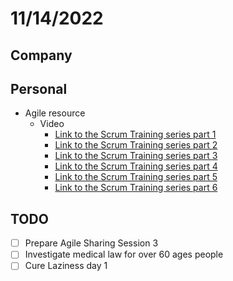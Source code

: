 # 11/14/2022

## Company

## Personal

- Agile resource
  - Video
    - [Link to the Scrum Training series part 1](https://www.youtube.com/watch?v=D8vT7G0WATM&list=PLMiSdzaUwG6JCMq2jmkqChwX3XTXdxx6w&index=9)
    - [Link to the Scrum Training series part 2](https://www.youtube.com/watch?v=b_WeHcZcx1w&list=PLMiSdzaUwG6JCMq2jmkqChwX3XTXdxx6w&index=6)
    - [Link to the Scrum Training series part 3](https://www.youtube.com/watch?v=wPvG9NZNUa4&list=PLMiSdzaUwG6JCMq2jmkqChwX3XTXdxx6w&index=8)
    - [Link to the Scrum Training series part 4](https://www.youtube.com/watch?v=G4_oHZbURgU&list=PLMiSdzaUwG6JCMq2jmkqChwX3XTXdxx6w&index=7)
    - [Link to the Scrum Training series part 5](https://www.youtube.com/watch?v=bY8kNwoGpY4&list=PLMiSdzaUwG6JCMq2jmkqChwX3XTXdxx6w&index=5)
    - [Link to the Scrum Training series part 6](https://www.youtube.com/watch?v=Rx2eO2vBRWk&list=PLMiSdzaUwG6JCMq2jmkqChwX3XTXdxx6w&index=6&t=40s)

## TODO

- [ ] Prepare Agile Sharing Session 3
- [ ] Investigate medical law for over 60 ages people
- [ ] Cure Laziness day 1
